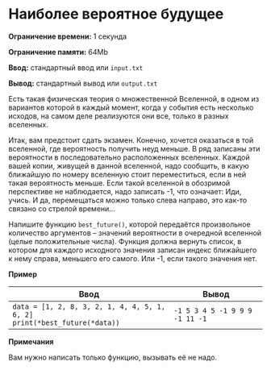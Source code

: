 # Наиболее вероятное будущее

**Ограничение времени:** 1 секунда

**Ограничение памяти:** 64Mb

**Ввод:** стандартный ввод или `input.txt`

**Вывод:** стандартный вывод или `output.txt`

Есть такая физическая теория о множественной Вселенной, в одном из вариантов которой в каждый момент, когда у события есть несколько исходов, на самом деле реализуются они все, только в разных вселенных.

Итак, вам предстоит сдать экзамен. Конечно, хочется оказаться в той вселенной, где вероятность получить неуд меньше. В ряд записаны эти вероятности в последовательно расположенных вселенных. Каждой вашей копии, живущей в данной вселенной, надо сообщить, в какую ближайшую по номеру вселенную стоит переместиться, если в ней такая вероятность меньше. Если такой вселенной в обозримой перспективе не наблюдается, надо записать -1, что означает: Иди, учись. И да, перемещаться можно только слева направо, это как-то связано со стрелой времени...

Напишите функцию `best_future()`, которой передаётся произвольное количество аргументов – значений вероятности в очередной вселенной (целые положительные числа). Функция должна вернуть список, в котором для каждого исходного значения записан индекс ближайшего к нему справа, меньшего его самого. Или -1, если такого значения нет.

**Пример**

| Ввод                                    | Вывод                             |
| --------------------------------------- | --------------------------------- |
| `data = [1, 2, 8, 3, 2, 1, 4, 4, 5, 1, 6, 2]`  <br> `print(*best_future(*data))` | `-1 5 3 4 5 -1 9 9 9 -1 11 -1` |

**Примечания**

Вам нужно написать только функцию, вызывать её не надо.